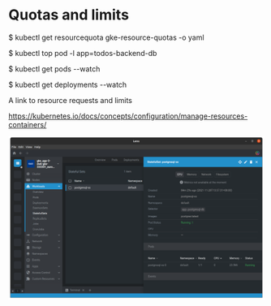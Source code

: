 # Quotas and limits 

$ kubectl get resourcequota gke-resource-quotas -o yaml

$ kubectl top pod -l app=todos-backend-db

$ kubectl get pods --watch

$ kubectl get deployments --watch

A link to resource requests and limits

https://kubernetes.io/docs/concepts/configuration/manage-resources-containers/


![alt text](https://github.com/jylhakos/DevOpsWithKubernetes/blob/main/3/3.08/3.08.png?raw=true)
